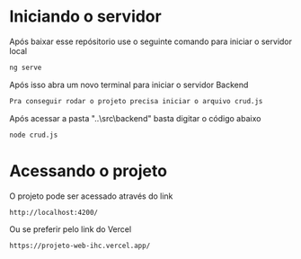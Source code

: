 # Iniciando o servidor

Após baixar esse repósitorio use o seguinte comando para iniciar o servidor local
```bash
ng serve
```
Após isso abra um novo terminal para iniciar o servidor Backend

```bash
Pra conseguir rodar o projeto precisa iniciar o arquivo crud.js
```
Após acessar a pasta "..\src\backend" basta digitar o código abaixo
```bash
node crud.js
```
# Acessando o projeto 
O projeto pode ser acessado através do link
```bash
http://localhost:4200/
```
Ou se preferir pelo link do Vercel
```bash
https://projeto-web-ihc.vercel.app/
```
